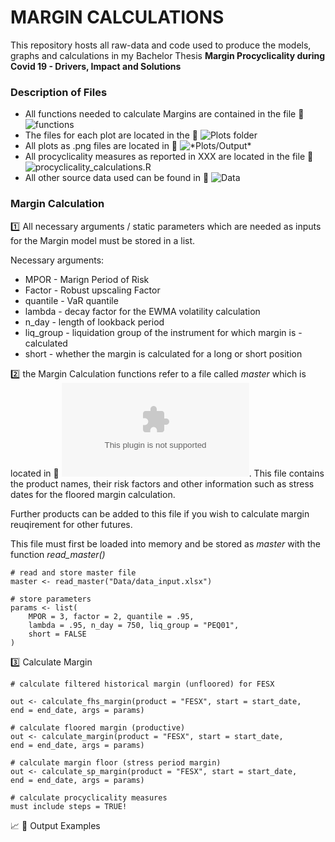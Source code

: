 # MARGIN CALCULATIONS

This repository hosts all raw-data and code used to produce the models, graphs and calculations in my Bachelor Thesis **Margin Procyclicality during Covid 19 - Drivers, Impact and Solutions**

### Description of Files

- All functions needed to calculate Margins are contained in the file :link: ![*functions*](*functions*)
- The files for each plot are located in the :link: ![*Plots*](plots) folder
- All plots as .png files are located in  :link: ![*Plots/Output](plots/output)*
- All procyclicality measures as reported in XXX are located in the file :link: ![*procyclicality_calculations.R*](procyclicality_calculations.R)
- All other source data used can be found in :link: ![*Data*](data)

### Margin Calculation

:one: All necessary arguments / static parameters which are needed as inputs for the Margin model must be stored in a list.

Necessary arguments:

- MPOR - Marign Period of Risk
- Factor - Robust upscaling Factor
- quantile - VaR quantile
- lambda - decay factor for the EWMA volatility calculation
- n_day - length of lookback period
- liq_group - liquidation group of the instrument for which margin is - calculated
- short - whether the margin is calculated for a long or short position

:two: the Margin Calculation functions refer to a file called *master* which is located in :link: ![*Data/data_input.xlsx*](Data/data_input.xlsx). This file
contains the product names, their risk factors and other information such as stress dates for the floored margin calculation.

Further products can be added to this file if you wish to calculate margin reuqirement for other futures.

This file must first be loaded into memory and be stored as *master* with the function *read_master()*

```
# read and store master file
master <- read_master("Data/data_input.xlsx")

# store parameters 
params <- list(
    MPOR = 3, factor = 2, quantile = .95, 
    lambda = .95, n_day = 750, liq_group = "PEQ01", 
    short = FALSE
)
```

:three: Calculate Margin
```
# calculate filtered historical margin (unfloored) for FESX

out <- calculate_fhs_margin(product = "FESX", start = start_date, 
end = end_date, args = params)

# calculate floored margin (productive)
out <- calculate_margin(product = "FESX", start = start_date, 
end = end_date, args = params)

# calculate margin floor (stress period margin)
out <- calculate_sp_margin(product = "FESX", start = start_date, 
end = end_date, args = params)

# calculate procyclicality measures 
must include steps = TRUE!
```

:chart_with_upwards_trend: :rocket: Output Examples
